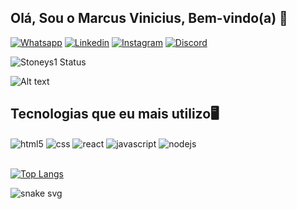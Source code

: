 ## Olá, Sou o Marcus Vinicius, Bem-vindo(a) 👋

[![Whatsapp](https://img.shields.io/badge/WhatsApp-25D366?style=for-the-badge&logo=whatsapp&logoColor=white)](https://wa.me/5511963328131)
[![Linkedin](https://img.shields.io/badge/LinkedIn-0077B5?style=for-the-badge&logo=linkedin&logoColor=white)](https://www.linkedin.com/in/marcus-vinicius-alves-bonacina/)
[![Instagram](https://img.shields.io/badge/Instagram-E4405F?style=for-the-badge&logo=instagram&logoColor=white)](https://www.instagram.com/marcus_vini1/)
[![Discord](	https://img.shields.io/badge/Discord-7289DA?style=for-the-badge&logo=discord&logoColor=white)](https://discord.gg/KkkNXVJSZV)

![Stoneys1 Status](https://github-readme-stats.vercel.app/api?username=stoneys1&show_icons=true&theme=tokyonight)


![Alt text](https://spotify-recently-played-readme.vercel.app/api?user=12157093390)

## Tecnologias que eu mais utilizo🖥️

<div <div style="display: inline_block">
<img align="center" alt="html5" src="https://img.shields.io/badge/HTML5-E34F26?style=for-the-badge&logo=html5&logoColor=white" />
<img align="center" alt="css" src="https://img.shields.io/badge/CSS3-1572B6?style=for-the-badge&logo=css3&logoColor=white" />
<img align="center" alt="react" src="https://img.shields.io/badge/React-20232A?style=for-the-badge&logo=react&logoColor=61DAFe" />
<img align="center" alt="javascript" src="https://img.shields.io/badge/JavaScript-323330?style=for-the-badge&logo=javascript&logoColor=F7DF1E" />
<img align="center" alt="nodejs" src="https://img.shields.io/badge/Node.js-43853D?style=for-the-badge&logo=node.js&logoColor=white" />
</div><br/>

[![Top Langs](https://github-readme-stats.vercel.app/api/top-langs/?username=stoneys1&compact_progress=true)](https://github.com/stoneys1/github-readme-stats)

![snake svg](https://github.com/stoneys1/Stoneys1/blob/output/github-contribution-grid-snake.svg)

